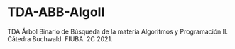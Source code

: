 # TDA-ABB-AlgoII
TDA Árbol Binario de Búsqueda de la materia Algoritmos y Programación II. Cátedra Buchwald. FIUBA. 2C 2021.
